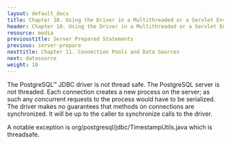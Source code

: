 ```yaml
---
layout: default_docs
title: Chapter 10. Using the Driver in a Multithreaded or a Servlet Environment
header: Chapter 10. Using the Driver in a Multithreaded or a Servlet Environment
resource: media
previoustitle: Server Prepared Statements
previous: server-prepare
nexttitle: Chapter 11. Connection Pools and Data Sources
next: datasource
weight: 10
---
```



The PostgreSQL™ JDBC driver is not thread safe.
The PostgreSQL server is not threaded. Each connection creates a new process on the server;
as such any concurrent requests to the process would have to be serialized.
The driver makes no guarantees that methods on connections are synchronized.
It will be up to the caller to synchronize calls to the driver.

A notable exception is org/postgresql/jdbc/TimestampUtils.java which is threadsafe.
